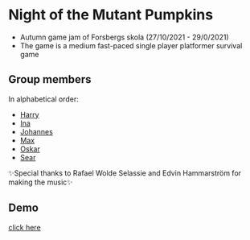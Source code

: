 # Night of the Mutant Pumpkins

- Autumn game jam of Forsbergs skola (27/10/2021 - 29/0/2021)
- The game is a medium fast-paced single player platformer survival game

## Group members
In alphabetical order:

- [Harry](https://github.com/HarryTheHeath)
- [Ina](https://github.com/InaSLew)
- [Johannes](https://github.com/MustoLini)
- [Max](https://github.com/MaxDKCrab)
- [Oskar](https://github.com/Zargn)
- [Sear](https://github.com/SearWaizy)

✨Special thanks to Rafael Wolde Selassie and Edvin Hammarström for making the music✨

## Demo
[click here](https://play.unity.com/mg/other/night-of-the-mutant-pumpkins)
